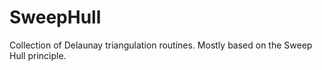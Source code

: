 # SweepHull
Collection of Delaunay triangulation routines. Mostly based on the Sweep Hull principle.

